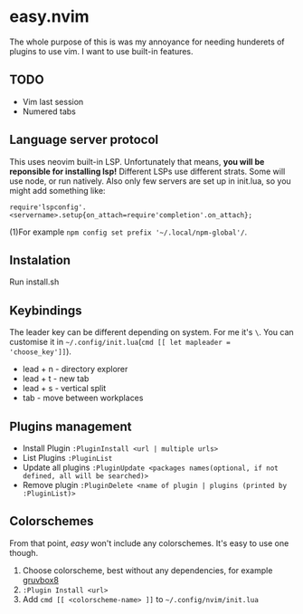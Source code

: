# easy.nvim

The whole purpose of this is was my annoyance for needing hunderets of plugins to use vim.
I want to use built-in features.

## TODO

* Vim last session
* Numered tabs

## Language server protocol

This uses neovim built-in LSP. Unfortunately that means, **you will be reponsible for installing lsp!**
Different LSPs use different strats. Some will use node, or run natively. Also only few servers are set up in init.lua, so you might add something like:

`require'lspconfig'.<servername>.setup{on_attach=require'completion'.on_attach};`

(1)For example `npm config set prefix '~/.local/npm-global'/`.

## Instalation

Run install.sh

## Keybindings

The leader key can be different depending on system. For me it's `\`. You can customise it in `~/.config/init.lua`(`cmd [[ let mapleader = 'choose_key']]`).

* lead + n - directory explorer 
* lead + t - new tab
* lead + s - vertical split
* tab - move between workplaces

## Plugins management

* Install Plugin `:PluginInstall <url | multiple urls>`
* List Plugins `:PluginList`
* Update all plugins `:PluginUpdate <packages names(optional, if not defined, all will be searched)>`
* Remove plugin `:PluginDelete <name of plugin | plugins (printed by :PluginList)>`

## Colorschemes

From that point, *easy* won't include any colorschemes. It's easy to use one though.

1. Choose colorscheme, best without any dependencies, for example [gruvbox8](https://github.com/lifepillar/vim-gruvbox8)
2. `:Plugin Install <url>`
3. Add `cmd [[ <colorscheme-name> ]]` to `~/.config/nvim/init.lua`
